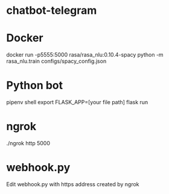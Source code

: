 # chatbot-telegram

# Docker
docker run -p5555:5000 rasa/rasa_nlu:0.10.4-spacy python -m rasa_nlu.train configs/spacy_config.json

# Python bot
pipenv shell
export FLASK_APP=[your file path]
flask run

# ngrok
./ngrok http 5000

# webhook.py
Edit webhook.py with https address created by ngrok

